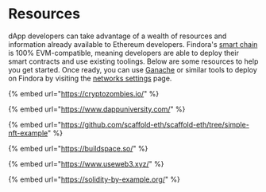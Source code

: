 # Resources

dApp developers can take advantage of a wealth of resources and information already available to Ethereum developers. Findora's [smart chain](../evm-references/) is 100% EVM-compatible, meaning developers are able to deploy their smart contracts and use existing toolings. Below are some resources to help you get started. Once ready, you can use [Ganache](../evm-tools-and-tutorials/contract-deployment/ganache.md) or similar tools to deploy on Findora by visiting the [networks settings](../../network-settings/network-settings.md) page.

{% embed url="https://cryptozombies.io/" %}

{% embed url="https://www.dappuniversity.com/" %}

{% embed url="https://github.com/scaffold-eth/scaffold-eth/tree/simple-nft-example" %}

{% embed url="https://buildspace.so/" %}

{% embed url="https://www.useweb3.xyz/" %}

{% embed url="https://solidity-by-example.org/" %}
